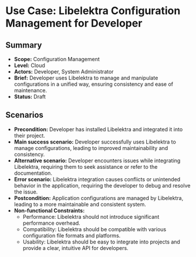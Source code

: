 # Use Case: Libelektra Configuration Management for Developer

## Summary

- **Scope:** Configuration Management
- **Level:** Cloud
- **Actors:** Developer, System Administrator
- **Brief:** Developer uses Libelektra to manage and manipulate configurations in a unified way, ensuring consistency and ease of maintenance.
- **Status:** Draft

## Scenarios

- **Precondition:** Developer has installed Libelektra and integrated it into their project.
- **Main success scenario:** Developer successfully uses Libelektra to manage configurations, leading to improved maintainability and consistency.
- **Alternative scenario:** Developer encounters issues while integrating Libelektra, requiring them to seek assistance or refer to the documentation.
- **Error scenario:** Libelektra integration causes conflicts or unintended behavior in the application, requiring the developer to debug and resolve the issue.
- **Postcondition:** Application configurations are managed by Libelektra, leading to a more maintainable and consistent system.
- **Non-functional Constraints:**
  - Performance: Libelektra should not introduce significant performance overhead.
  - Compatibility: Libelektra should be compatible with various configuration file formats and platforms.
  - Usability: Libelektra should be easy to integrate into projects and provide a clear, intuitive API for developers.
